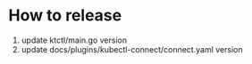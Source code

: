 # How to release

1. update ktctl/main.go version
2. update docs/plugins/kubectl-connect/connect.yaml version
